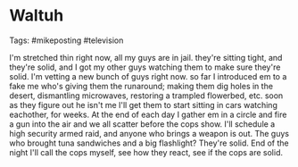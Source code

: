 # Waltuh

Tags: #mikeposting #television

I'm stretched thin right now, all my guys are in jail. they're sitting tight, and they're solid, and I got my other guys watching them to make sure they're solid. I'm vetting a new bunch of guys right now. so far I introduced em to a fake me who's giving them the runaround; making them dig holes in the desert, dismantling microwaves, restoring a trampled flowerbed, etc. soon as they figure out he isn't me I'll get them to start sitting in cars watching eachother, for weeks. At the end of each day I gather em in a circle and fire a gun into the air and we all scatter before the cops show. I'll schedule a high security armed raid, and anyone who brings a weapon is out. The guys who brought tuna sandwiches and a big flashlight? They're solid. End of the night I'll call the cops myself, see how they react, see if the cops are solid.

